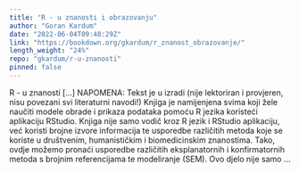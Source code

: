 ```yaml
---
title: "R - u znanosti i obrazovanju"
author: "Goran Kardum"
date: "2022-06-04T09:40:29Z"
link: "https://bookdown.org/gkardum/r_znanost_obrazovanje/"
length_weight: "24%"
repo: "gkardum/r-u-znanosti"
pinned: false
---
```


R - u znanosti [...] NAPOMENA: Tekst je u izradi (nije lektoriran i provjeren, nisu povezani svi literaturni navodi!) Knjiga je namijenjena svima koji žele naučiti modele obrade i prikaza podataka pomoću R jezika koristeći aplikaciju RStudio. Knjiga nije samo vodič kroz R jezik i RStudio aplikaciju, već koristi brojne izvore informacija te usporedbe različitih metoda koje se koriste u društvenim, humanističkim i biomedicinskim znanostima. Tako, ovdje možemo pronaći usporedbe različitih eksplanatornih i konfirmatornih metoda s brojnim referencijama te modeliranje (SEM). Ovo djelo nije samo ...
